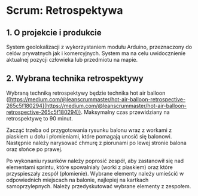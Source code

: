 # Scrum: Retrospektywa

## 1. O projekcie i produkcie

System geolokalizacji z wykorzystaniem modułu Arduino, przeznaczony do celów prywatnych jak i komercyjnych. System ma na celu uwidocznienie aktualnej pozycji człowieka lub przedmiotu na mapie.

## 2. Wybrana technika retrospektywy

Wybraną techniką retrospektywy będzie technika hot air balloon ([https://medium.com/@leanscrummaster/hot-air-balloon-retrospective-265c5f180294](https://medium.com/@leanscrummaster/hot-air-balloon-retrospective-265c5f180294)). Maksymalny czas przewidziany na retrospektywę to 90 minut. 

Zacząć trzeba od przygotowania rysunku balonu wraz z workami z piaskiem u dołu i płomieniami, które pomagają unosić się balonowi. Następnie należy narysować chmurę z piorunami po lewej stronie balona oraz słońce po prawej. 

Po wykonaniu rysunków należy poprosić zespół, aby zastanowił się nad elementami sprintu, które spowalniały (worki z piaskiem) oraz które przyspieszały zespół (płomienie). Wybrane elementy należy umieścić w odpowiednich miejscach na balonie, najlepiej na kartkach samoprzylepnych. Należy przedyskutować wybrane elementy z zespołem.
<!--stackedit_data:
eyJoaXN0b3J5IjpbMjA5ODgxMTY1OCwxNTE0NDc4MjEwLC0xMT
g0NjI1NzA3XX0=
-->